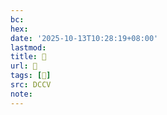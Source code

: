 ```yaml
---
bc:
hex:
date: '2025-10-13T10:28:19+08:00'
lastmod:
title: 􅤽
url: 􅤽
tags: [𧟨]
src: DCCV
note:
---
```


